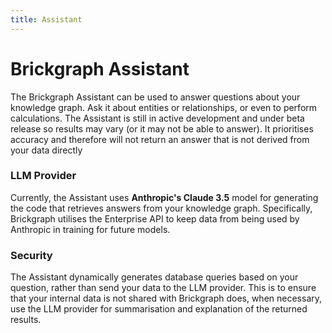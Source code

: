 ```yaml
---
title: Assistant
---
```


# Brickgraph Assistant

The Brickgraph Assistant can be used to answer questions about your knowledge graph. Ask it about entities or relationships, or even to perform calculations. The Assistant is still in active development and under beta release so results may vary (or it may not be able to answer). It prioritises accuracy and therefore will not return an answer that is not derived from your data directly

### LLM Provider

Currently, the Assistant uses **Anthropic's Claude 3.5** model for generating the code that retrieves answers from your knowledge graph. Specifically, Brickgraph utilises the Enterprise API to keep data from being used by Anthropic in training for future models.

### Security

The Assistant dynamically generates database queries based on your question, rather than send your data to the LLM provider. This is to ensure that your internal data is not shared with Brickgraph does, when necessary, use the LLM provider for summarisation and explanation of the returned results.
